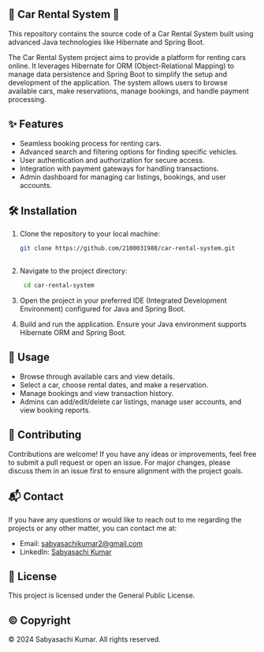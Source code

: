 ## 🚗 Car Rental System 🚗
This repository contains the source code of a Car Rental System built using advanced Java technologies like Hibernate and Spring Boot.

The Car Rental System project aims to provide a platform for renting cars online. It leverages Hibernate for ORM (Object-Relational Mapping) to manage data persistence and Spring Boot to simplify the setup and development of the application. The system allows users to browse available cars, make reservations, manage bookings, and handle payment processing.

## ✨ Features
 - Seamless booking process for renting cars.
 - Advanced search and filtering options for finding specific vehicles.
 - User authentication and authorization for secure access.
 - Integration with payment gateways for handling transactions.
 - Admin dashboard for managing car listings, bookings, and user accounts.


## 🛠️ Installation
1. Clone the repository to your local machine:
   ```bash
   git clone https://github.com/2100031988/car-rental-system.git
  
2. Navigate to the project directory:
   ```bash
    cd car-rental-system

3. Open the project in your preferred IDE (Integrated Development Environment) configured for Java and Spring Boot.

4. Build and run the application. Ensure your Java environment supports Hibernate ORM and Spring Boot.

## 🚀 Usage
 - Browse through available cars and view details.
 - Select a car, choose rental dates, and make a reservation.
 - Manage bookings and view transaction history.
 - Admins can add/edit/delete car listings, manage user accounts, and view booking reports.

## 🤝 Contributing
Contributions are welcome! If you have any ideas or improvements, feel free to submit a pull request or open an issue. For major changes, please discuss them in an issue first to ensure alignment with the project goals.

## 📬 Contact

If you have any questions or would like to reach out to me regarding the projects or any other matter, you can contact me at:

- Email: [sabyasachikumar2@gmail.com](mailto:sabyasachikumar2@gmail.com)
- LinkedIn: [Sabyasachi Kumar]([https://www.linkedin.com/in/gulshan-sharma-coder/](https://www.linkedin.com/in/sabyasachi-kumar-5a423b226/))

## 📜 License
This project is licensed under the General Public License.

## ©️ Copyright
© 2024 Sabyasachi Kumar. All rights reserved.
